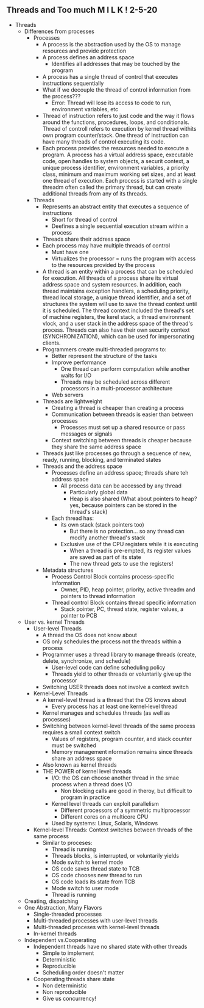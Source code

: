 ## Threads and Too much M I L K ! 2-5-20
- Threads
    - Differences from processes
        - Processes
            - A process is the abstraction used by the OS to manage resources and provide protection
            - A process defines an address space
                - Identifies all addresses that may be touched by the program
            - A process has a single thread of control that executes instructions sequentially
            - What if we decouple the thread of control information from the process??? 
                - Error: Thread will lose its access to code to run, environment variables, etc
            - Thread of instruction refers to just code and the way it flows around the functions, procedures, loops, and conditionals. Thread of controll refers to execution by kernel thread withits own program counter/stack. One thread of instruction can have many threads of control executing its code. 
            - Each process provides the resources needed to execute a program. A process has a virtual address space, executable code, open handles to system objects, a securit context, a unique process identifier, environment variables, a priority class, minimum and maximum working set sizes, and at least one thread of execution. Each process is started with a single threadm often called the primary thread, but can create additional threads from any of its threads. 
        - Threads 
            - Represents an abstract entity that executes a sequence of instructions
                - Short for thread of control
                - Deefines a single sequential execution stream within a process
            - Threads share their address space
            - Each process may have multiple threads of control
                - Must have one
                - Virtualizes the processor = runs the program with access to the resources provided by the process
            - A thread is an entity within a process that can be scheduled for execution. All threads of a process share its virtual address space and system resources. In addition, each thread maintains exception handlers, a scheduling priority, thread local storage, a unique thread identifier, and a set of structures the system will use to save the thread context until it is scheduled. The thread context included the thread's set of machine registers, the kerel stack, a thread environment vlock, and a user stack in the address space of the thread's process. Threads can also have their own security context (SYNCHRONIZATION), which can be used for 
            impersonating clients. 
            - Programmers create multi-threaded programs to:
                - Better represent the structure of the tasks
                - Improve performance
                    - One thread can perform computation while another waits for I/O
                    - Threads may be scheduled across different processors in a multi-processor architecture
                - Web servers
            - Threads are lightweight
                - Creating a thread is cheaper than creating a process
                - Communication between threads is easier than between processes
                    - Processes must set up a shared resource or pass messages or signals
                - Context switching between threads is cheaper because they share the same address space
            - Threads just like processes go through a sequence of new, ready, running, blocking, and terminated states
            - Threads and the address space
                - Processes define an address space; threads share teh address space
                    - All process data can be accessed by any thread
                        - Particularly global data
                        - Heap is also shared (What about pointers to heap? yes, because pointers can be stored in the thread's stack)
                - Each thread has:
                    - its own stack (stack pointers too)
                        - But there is no protection... so any thread can modify another thread's stack
                    - Exclusive use of the CPU registers while it is executing
                        - When a thread is pre-empted, its register values are saved as part of its state
                        - The new thread gets to use the registers! 
            - Metadata structures
                - Process Control Block contains process-specific information
                    - Owner, PID, heap pointer, priority, active threadm and pointers to thread information
                - Thread control Block contains thread specific information
                    - Stack pointer, PC, thread state, register values, a pointer to PCB
    - User vs. kernel Threads
        - User-level Threads
            - A thread the OS does not know about
            - OS only schedules the process not the threads within a process
            - Programmer uses a thread library to manage threads (create, delete, synchronize, and schedule)
                - User-level code can define scheduling policy
                - Threads yield to other threads or voluntarily give up the processor
            - Switching USER threads does not involve a context switch
        - Kernel-Level Threads
            - A kernel-level thread is a thread that the OS knows about
                - Every process has at least one kernel-level thread
            - Kernel manages and schedules threads (as well as processes)
            - Switching between kernel-level threads of the same process requires a small context switch
                - Values of registers, program counter, and stack counter must be switched
                - Memory management nformation remains since threads share an address space
            - Also known as kernel threads 
            - THE POWER of kernel level threads
                - I/O: the OS can choose another thread in the smae process when a thread does I/O
                    - Non blocking calls are good in theroy, but difficult to program in practice
                - Kernel level threads can exploit parallelism
                    - Different processors of a symmetric multiprocessor
                    - Different cores on a multicore CPU
                - Used by systems: Linux, Solaris, Windows
        - Kernel-level Threads: Context switches between threads of the same process
            - Similar to proceses: 
                - Thread is running
                - Threads blocks, is interrupted, or voluntarily yields
                - Mode switch to kernel mode
                - OS code saves thread state to TCB
                - OS code chooses new thread to run
                - OS code loads its state from TCB
                - Mode switch to user mode
                - Thread is running
    - Creating, dispatching
    - One Abstraction, Many Flavors
        - Single-threaded processes
        - Multi-threaded processes with user-level threads
        - Multi-threaded proceses with kernel-level threads
        - In-kernel threads
    - Independent vs.Cooperating
        - Independent threads have no shared state with other threads
            - Simple to implement
            - Deterministic
            - Reproducible
            - Scheduling order doesn't matter
        - Cooperating threads share state
            - Non deterministic 
            - Non reproducible
            - Give us concurrency!